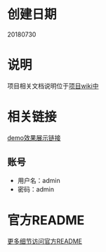 # 创建日期
20180730

# 说明
项目相关文档说明位于[项目wiki中](https://github.com/XiaoguTech/grafana/wiki)

# 相关链接
[demo效果展示链接](https://xg-grafana.herokuapp.com)

## 账号
- 用户名：admin
- 密码：admin

# 官方README
[更多细节访问官方README](https://github.com/grafana/grafana/blob/master/README.md)
